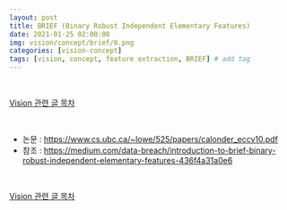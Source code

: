 ```yaml
---
layout: post
title: BRIEF (Binary Robust Independent Elementary Features)
date: 2021-01-25 02:00:00
img: vision/concept/brief/0.png
categories: [vision-concept] 
tags: [vision, concept, feature extraction, BRIEF] # add tag
---
```


<br>

[Vision 관련 글 목차](https://gaussian37.github.io/vision-concept-table/)

<br>

- 논문 : https://www.cs.ubc.ca/~lowe/525/papers/calonder_eccv10.pdf
- 참조 : https://medium.com/data-breach/introduction-to-brief-binary-robust-independent-elementary-features-436f4a31a0e6


<br>

[Vision 관련 글 목차](https://gaussian37.github.io/vision-concept-table/)

<br>
